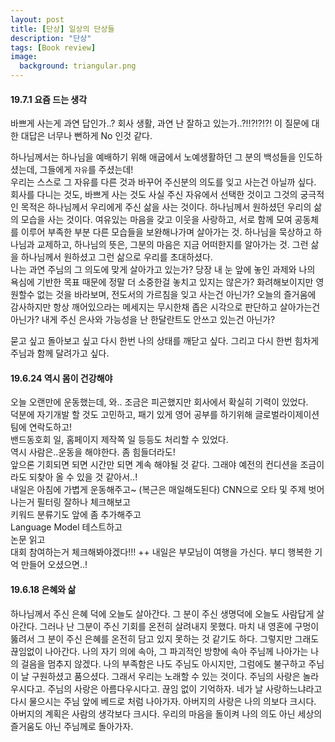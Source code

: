 ```yaml
---
layout: post
title: [단상] 일상의 단상들
description: "단상"
tags: [Book review]
image:
  background: triangular.png
---
```


#### 19.7.1 요즘 드는 생각
바쁘게 사는게 과연 답인가..?
회사 생활, 과연 난 잘하고 있는가..?!!?!?!?!
이 질문에 대한 대답은 너무나 뻔하게 No 인것 같다.


하나님께서는 하나님을 예배하기 위해 애굽에서 노예생활하던 그 분의 백성들을 인도하셨는데, 그들에게 ```자유```를 주셨는데!    
우리는 스스로 그 자유를 다른 것과 바꾸어 주신분의 의도를 잊고 사는건 아닐까 싶다.
회사를 다니는 것도, 바쁘게 사는 것도 사실 주신 자유에서 선택한 것이고 그것의 궁극적인 목적은 하나님께서 우리에게 주신 삶을 사는 것이다. 하나님께서 원하셨던 우리의 삶의 모습을 사는 것이다.
여유있는 마음을 갖고 이웃을 사랑하고, 서로 함께 모여 공동체를 이루어 부족한 부분 다른 모습들을 보완해나가며 살아가는 것. 하나님을 묵상하고 하나님과 교제하고, 하나님의 뜻은, 그분의 마음은 지금 어떠한지를 알아가는 것. 그런 삶을 하나님께서 원하셨고 그런 삶으로 우리를 초대하셨다.   
나는 과연 주님의 그 의도에 맞게 살아가고 있는가?
당장 내 눈 앞에 놓인 과제와 나의 욕심에 기반한 목표 때문에 정말 더 소중한걸 놓치고 있지는 않은가?
화려해보이지만 영원할수 없는 것을 바라보며, 전도서의 가르침을 잊고 사는건 아닌가?
오늘의 즐거움에 감사하지만 항상 깨어있으라는 메세지는 무시한채 좁은 시각으로 판단하고 살아가는건 아닌가?
내게 주신 은사와 가능성을 난 한달란트도 안쓰고 있는건 아닌가?

묻고 싶고 돌아보고 싶고 다시 한번 나의 상태를 깨닫고 싶다. 그리고 다시 한번 힘차게 주님과 함께 달려가고 싶다.


#### 19.6.24 역시 몸이 건강해야
오늘 오랜만에 운동했는데, 와.. 조금은 피곤했지만 회사에서 확실히 기력이 있었다.   
덕분에 자기개발 할 것도 고민하고, 패기 있게 영어 공부를 하기위해 글로벌라이제이션 팀에 연락도하고!   
밴드동호회 일, 홈페이지 제작쪽 일 등등도 처리할 수 있었다.   
역시 사람은..운동을 해야한다. 좀 힘들더라도!   
앞으론 기회되면 되면 시간만 되면 계속 해야될 것 같다. 그래야 예전의 컨디션을 조금이라도 되찾아 올 수 있을 것 같아서..!   
내일은 아침에 가볍게 운동해주고~ (복근은 매일해도된다)
CNN으로 오타 및 주제 벗어나는거 필터링 잘하나 체크해보고   
키워드 분류기도 앞에 좀 추가해주고   
Language Model 테스트하고   
논문 읽고   
대회 참여하는거 체크해봐야겠다!!!
++ 내일은 부모님이 여행을 가신다. 부디 행복한 기억 만들어 오셨으면..!



#### 19.6.18 은혜와 삶
하나님께서 주신 은혜 덕에 오늘도 살아간다.
그 분이 주신 생명덕에 오늘도 사람답게 살아간다.
그러나 난 그분이 주신 기회를 온전히 살려내지 못했다.
마치 내 영혼에 구멍이 뚫려서 그 분이 주신 은혜를 온전히 담고 있지 못하는 것 같기도 하다.
그렇지만 그래도 끊임없이 나아간다.
나의 자기 의에 속아, 그 파괴적인 방향에 속아 주님께 나아가는 나의 걸음을 멈추지 않겠다.
나의 부족함은 나도 주님도 아시지만, 그럼에도 불구하고 주님이 날 구원하셨고 품으셨다.
그래서 우리는 노래할 수 있는 것이다. 주님의 사랑은 놀라우시다고. 주님의 사랑은 아름다우시다고.
끊임 없이 기억하자. 네가 날 사랑하느냐라고 다시 물으시는 주님 앞에 베드로 처럼 나아가자.
아버지의 사랑은 나의 의보다 크시다.
아버지의 계획은 사람의 생각보다 크시다.
우리의 마음을 돌이켜 나의 의도 아닌 세상의 즐거움도 아닌 주님께로 돌아가자.

